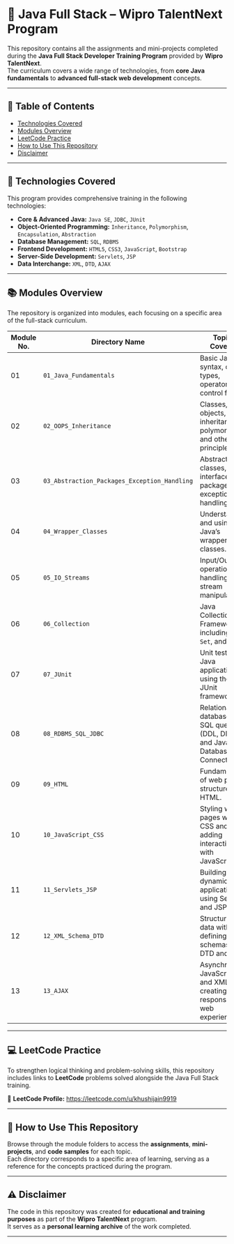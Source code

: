 # 🧩 Java Full Stack – Wipro TalentNext Program

This repository contains all the assignments and mini-projects completed during the **Java Full Stack Developer Training Program** provided by **Wipro TalentNext**.  
The curriculum covers a wide range of technologies, from **core Java fundamentals** to **advanced full-stack web development** concepts.

---

## 🧭 Table of Contents

- [Technologies Covered](#-technologies-covered)
- [Modules Overview](#-modules-overview)
- [LeetCode Practice](#-leetcode-practice)
- [How to Use This Repository](#-how-to-use-this-repository)
- [Disclaimer](#-disclaimer)

---

## 🧠 Technologies Covered

This program provides comprehensive training in the following technologies:

- **Core & Advanced Java:** `Java SE`, `JDBC`, `JUnit`
- **Object-Oriented Programming:** `Inheritance`, `Polymorphism`, `Encapsulation`, `Abstraction`
- **Database Management:** `SQL`, `RDBMS`
- **Frontend Development:** `HTML5`, `CSS3`, `JavaScript`, `Bootstrap`
- **Server-Side Development:** `Servlets`, `JSP`
- **Data Interchange:** `XML`, `DTD`, `AJAX`

---

## 📚 Modules Overview

The repository is organized into modules, each focusing on a specific area of the full-stack curriculum.

| Module No. | Directory Name | Topics Covered |
|-------------|----------------|----------------|
| 01 | `01_Java_Fundamentals` | Basic Java syntax, data types, operators, and control flow. |
| 02 | `02_OOPS_Inheritance` | Classes, objects, inheritance, polymorphism, and other OOP principles. |
| 03 | `03_Abstraction_Packages_Exception_Handling` | Abstract classes, interfaces, packages, and exception handling. |
| 04 | `04_Wrapper_Classes` | Understanding and using Java’s wrapper classes. |
| 05 | `05_IO_Streams` | Input/Output operations, file handling, and stream manipulation. |
| 06 | `06_Collection` | Java Collections Framework including `List`, `Set`, and `Map`. |
| 07 | `07_JUnit` | Unit testing for Java applications using the JUnit framework. |
| 08 | `08_RDBMS_SQL_JDBC` | Relational databases, SQL queries (DDL, DML), and Java Database Connectivity. |
| 09 | `09_HTML` | Fundamentals of web page structure with HTML. |
| 10 | `10_JavaScript_CSS` | Styling web pages with CSS and adding interactivity with JavaScript. |
| 11 | `11_Servlets_JSP` | Building dynamic web applications using Servlets and JSP. |
| 12 | `12_XML_Schema_DTD` | Structuring data with XML, defining schemas with DTD and XSD. |
| 13 | `13_AJAX` | Asynchronous JavaScript and XML for creating responsive web experiences. |

---

## 💻 LeetCode Practice

To strengthen logical thinking and problem-solving skills, this repository includes links to **LeetCode** problems solved alongside the Java Full Stack training.

🔗 **LeetCode Profile:** https://leetcode.com/u/khushijain9919

---

## 🚀 How to Use This Repository

Browse through the module folders to access the **assignments**, **mini-projects**, and **code samples** for each topic.  
Each directory corresponds to a specific area of learning, serving as a reference for the concepts practiced during the program.

---

## ⚠️ Disclaimer

The code in this repository was created for **educational and training purposes** as part of the **Wipro TalentNext** program.  
It serves as a **personal learning archive** of the work completed.

---
